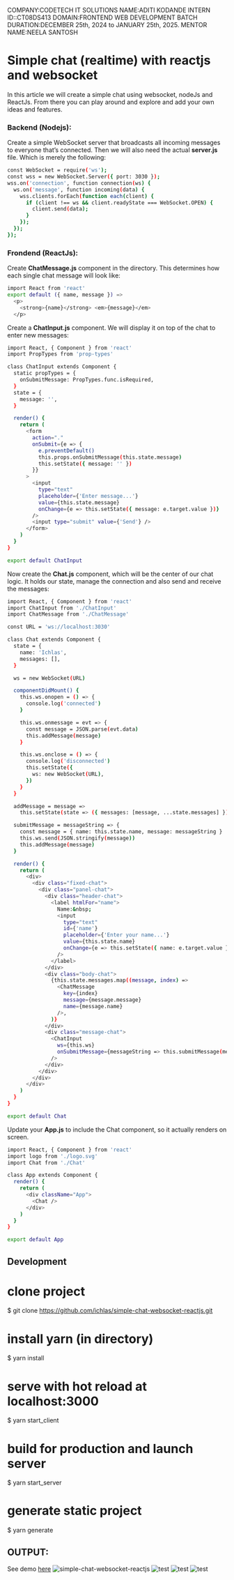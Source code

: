 COMPANY:CODETECH IT SOLUTIONS
NAME:ADITI KODANDE
INTERN ID::CT08DS413
DOMAIN:FRONTEND WEB DEVELOPMENT 
BATCH DURATION:DECEMBER 25th, 2024 to JANUARY 25th, 2025. 
MENTOR NAME:NEELA SANTOSH


# Simple chat (realtime) with reactjs and websocket
In this article we will create a simple chat using websocket, nodeJs and ReactJs.
From there you can play around and explore and add your own ideas and features.


### Backend (Nodejs):
Create a simple WebSocket server that broadcasts all incoming messages to everyone that’s connected. Then we will also need the actual
**server.js** file. Which is merely the following:

```bash
const WebSocket = require('ws');
const wss = new WebSocket.Server({ port: 3030 });
wss.on('connection', function connection(ws) {
  ws.on('message', function incoming(data) {
    wss.clients.forEach(function each(client) {
      if (client !== ws && client.readyState === WebSocket.OPEN) {
        client.send(data);
      }
    });
  });
});
```
### Frondend (ReactJs):
Create **ChatMessage.js** component in the directory. This determines how each single chat message will look like:
```bash
import React from 'react'
export default ({ name, message }) =>
  <p>
    <strong>{name}</strong> <em>{message}</em>
  </p>
```

Create a **ChatInput.js** component. We will display it on top of the chat to enter new messages:
```bash
import React, { Component } from 'react'
import PropTypes from 'prop-types'

class ChatInput extends Component {
  static propTypes = {
    onSubmitMessage: PropTypes.func.isRequired,
  }
  state = {
    message: '',
  }

  render() {
    return (
      <form
        action="."
        onSubmit={e => {
          e.preventDefault()
          this.props.onSubmitMessage(this.state.message)
          this.setState({ message: '' })
        }}
      >
        <input
          type="text"
          placeholder={'Enter message...'}
          value={this.state.message}
          onChange={e => this.setState({ message: e.target.value })}
        />
        <input type="submit" value={'Send'} />
      </form>
    )
  }
}

export default ChatInput
```

Now create the **Chat.js** component, which will be the center of our chat logic. It holds our state, manage the connection and also send and receive the messages:
```bash
import React, { Component } from 'react'
import ChatInput from './ChatInput'
import ChatMessage from './ChatMessage'

const URL = 'ws://localhost:3030'

class Chat extends Component {
  state = {
    name: 'Ichlas',
    messages: [],
  }

  ws = new WebSocket(URL)

  componentDidMount() {
    this.ws.onopen = () => {
      console.log('connected')
    }

    this.ws.onmessage = evt => {
      const message = JSON.parse(evt.data)
      this.addMessage(message)
    }

    this.ws.onclose = () => {
      console.log('disconnected')
      this.setState({
        ws: new WebSocket(URL),
      })
    }
  }

  addMessage = message =>
    this.setState(state => ({ messages: [message, ...state.messages] }))

  submitMessage = messageString => {
    const message = { name: this.state.name, message: messageString }
    this.ws.send(JSON.stringify(message))
    this.addMessage(message)
  }

  render() {
    return (
      <div>
        <div class="fixed-chat">
          <div class="panel-chat">
            <div class="header-chat">
              <label htmlFor="name">
                Name:&nbsp;
                <input
                  type="text"
                  id={'name'}
                  placeholder={'Enter your name...'}
                  value={this.state.name}
                  onChange={e => this.setState({ name: e.target.value })}
                />
              </label>
            </div>
            <div class="body-chat">
              {this.state.messages.map((message, index) =>
                <ChatMessage
                  key={index}
                  message={message.message}
                  name={message.name}
                />,
              )}
            </div>
            <div class="message-chat">
              <ChatInput
                ws={this.ws}
                onSubmitMessage={messageString => this.submitMessage(messageString)}
              />
            </div>
          </div>
        </div>
      </div>
    )
  }
}

export default Chat
```

Update your **App.js** to include the Chat component, so it actually renders on screen.
```bash
import React, { Component } from 'react'
import logo from './logo.svg'
import Chat from './Chat'

class App extends Component {
  render() {
    return (
      <div className="App">
        <Chat />
      </div>
    )
  }
}

export default App

```

## Development
# clone project
$ git clone https://github.com/ichlas/simple-chat-websocket-reactjs.git

# install yarn (in directory)
$ yarn install

# serve with hot reload at localhost:3000
$ yarn start_client

# build for production and launch server
$ yarn start_server

# generate static project
$ yarn generate

## OUTPUT:
See demo [here](https://www.npmjs.com/package/simple-chat-websocket-reactjs)
![simple-chat-websocket-reactjs](https://res.cloudinary.com/daihatsu/image/upload/v1617036520/support/ogrslxcf60whgxbhvcxr.gif)
![test](https://img.shields.io/npm/dt/vue-scroll-datepicker-cashbac.svg?style=flat-square)
![test](https://img.shields.io/npm/v/vue-scroll-datepicker-cashbac/latest.svg?style=flat-square)
![test](https://img.shields.io/badge/code_style-standard-brightgreen.svg?style=flat-square)
